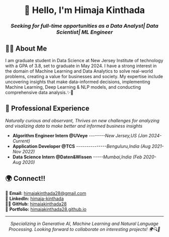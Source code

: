 
<h1 align="center"> 👋 Hello, I'm Himaja Kinthada </h1> <h3 align="center"><i> Seeking for full-time opportunities as a Data Analyst| Data Scientist| ML Engineer </i> </h3>  


<h2 align="left">👨‍💻 About Me</h2>  <p align="left"> I am graduate student in Data Science at New Jersey Institute of technology with a GPA of 3.8, set to graduate in May 2024. I have a strong interest in the domain of Machine Learning and Data Analytics to solve real-world problems, creating a value for businesses and society. My expertise include uncovering insights that make data-informed decisions, implementing Machine Learning, Deep Learning & NLP models, and conducting comprehensive data analysis.✨🔮</p>



<h2 align="left">🌌 Professional Experience</h2>  <p align="left"><i>Naturally curious and observant, Thrives on new challenges for analyzing and visalizing data to make better and informed business insights</i></p>

- **Algorithm Engineer Intern @UVeye** <i>--------New Jersey,US (Jan 2024- Current)</i>
- **Application Developer @TCS** <i>---------------Benguluru,India (Aug 2021-Nov 2022)</i>
- **Data Science Intern  @Daten&Wissen** <i>-----Mumbai,India (Feb 2020- Aug 2020)</i>
  
<h2 align="left">🌍 Connect!!</h2>

📧 **Email:** [himajakinthada28@gmail.com](mailto:himajakinthada28@gmail.com)  
🔗 **LinkedIn:** [himaja-kinthada](https://www.linkedin.com/in/himaja-kinthada/)   
👨‍💻 **GitHub:** [himajakinthada28](https://github.com/himajakinthada28)    
🌟 **Portfolio:** [himajakinthada28.github.io](https://himajakinthada28.github.io/portfolio/)  

---------

<i><p align="center">Specializing in Generative AI, Machine Learning and Natural Language Processing. Looking forward to collaborate on interesting projects! 🌍🔍🌟</p></i>

